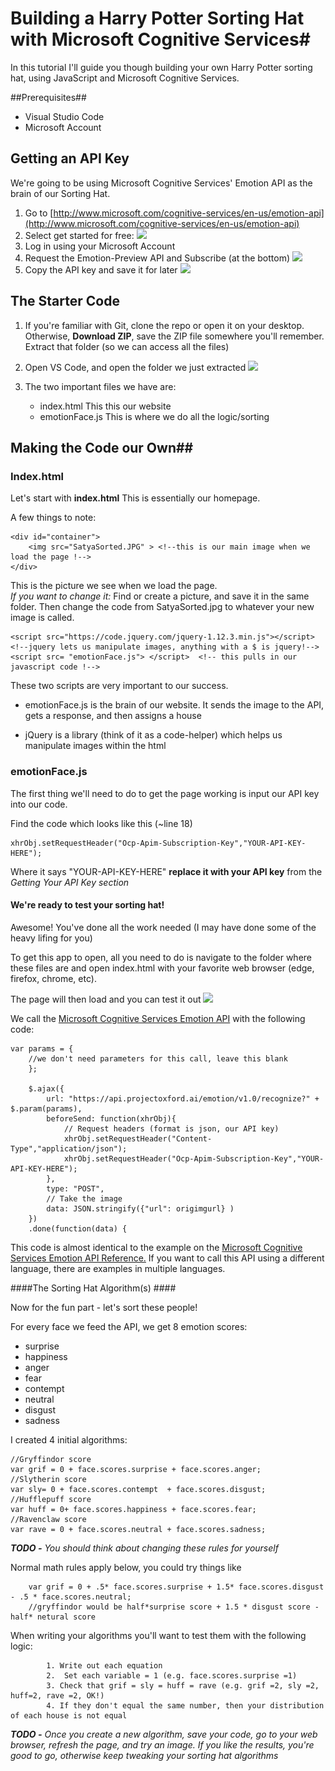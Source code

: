 # Building a Harry Potter Sorting Hat with Microsoft Cognitive Services#

In this tutorial I'll guide you though building your own Harry Potter sorting hat, using JavaScript and Microsoft Cognitive Services.

##Prerequisites##
- Visual Studio Code
- Microsoft Account

## Getting an API Key ##
We're going to be using Microsoft Cognitive Services' Emotion API as the brain of our Sorting Hat. 

1. Go to [http://www.microsoft.com/cognitive-services/en-us/emotion-api](http://www.microsoft.com/cognitive-services/en-us/emotion-api)
2. Select get started for free: ![](http://i.imgur.com/XwjZtxT.jpg)
3. Log in using your Microsoft Account
4. Request the Emotion-Preview API and Subscribe (at the bottom)
 ![](http://i.imgur.com/EQu5fuh.jpg)
5. Copy the API key and save it for later
 ![](http://i.imgur.com/0SYuNBh.jpg)


## The Starter Code ##
1. If you're familiar with Git, clone the repo or open it on your desktop. Otherwise, **Download ZIP**, save the ZIP file somewhere  you'll remember.   Extract that folder (so we can access all the files)
2. Open VS Code, and open the folder we just extracted
 ![](http://i.imgur.com/L67pMrW.gif)

3. The two important files we have are:
	- index.html  This this our website
	- emotionFace.js  This is where we do all the logic/sorting

## Making the Code our Own##

### Index.html ###
Let's start with **index.html** This is essentially our homepage.

A few things to note:

    <div id="container">
        <img src="SatyaSorted.JPG" > <!--this is our main image when we load the page !-->
    </div>
	
This is the picture we see when we load the page.  
*If you want to change it:* Find or create a picture, and save it in the same folder. Then change the code from SatyaSorted.jpg to whatever your new image is called. 

    <script src="https://code.jquery.com/jquery-1.12.3.min.js"></script>  <!--jquery lets us manipulate images, anything with a $ is jquery!-->
    <script src= "emotionFace.js"> </script>  <!-- this pulls in our javascript code !-->

These two scripts are very important to our success. 

- emotionFace.js is the brain of our website. It sends the image to the API, gets a response, and then assigns a house

- jQuery is a library (think of it as a code-helper) which helps us manipulate images within the html


    
### emotionFace.js ###

The first thing we'll need to do to get the page working is input our API key into our code.

Find the code which looks like this (~line 18)

	xhrObj.setRequestHeader("Ocp-Apim-Subscription-Key","YOUR-API-KEY-HERE"); 

Where it says "YOUR-API-KEY-HERE" **replace it with your API key** from the *Getting Your API Key section*

#### We're ready to test your sorting hat! ####
Awesome! You've done all the work needed (I may have done some of the heavy lifing for you)

To get this app to open, all you need to do is navigate to the folder where these files are and open index.html with your favorite web browser (edge, firefox, chrome, etc).

The page will then load and you can test it out
![](http://i.imgur.com/LedaaL5.gif)


We call the [Microsoft Cognitive Services Emotion API](https://dev.projectoxford.ai/docs/services/5639d931ca73072154c1ce89/operations/563b31ea778daf121cc3a5fa "Microsoft Cognitive Services Emotion API") with the following code:

    var params = {
        //we don't need parameters for this call, leave this blank
        };
      
        $.ajax({
            url: "https://api.projectoxford.ai/emotion/v1.0/recognize?" + $.param(params),
            beforeSend: function(xhrObj){
                // Request headers (format is json, our API key)
                xhrObj.setRequestHeader("Content-Type","application/json");
                xhrObj.setRequestHeader("Ocp-Apim-Subscription-Key","YOUR-API-KEY-HERE");
            },
            type: "POST",
            // Take the image
            data: JSON.stringify({"url": origimgurl} )
        })
        .done(function(data) {


This code is almost identical to the example on the [Microsoft Cognitive Services Emotion API Reference.](https://dev.projectoxford.ai/docs/services/5639d931ca73072154c1ce89/operations/563b31ea778daf121cc3a5fa "Microsoft Cognitive Services Emotion API")  If you want to call this API using a different language, there are examples in multiple languages. 


####The Sorting Hat Algorithm(s)  ####

Now for the fun part - let's sort these people!

For every face we feed the API, we get 8 emotion scores:

- surprise
- happiness
- anger
- fear
- contempt
- neutral
- disgust
- sadness

I created 4 initial algorithms:
	
	//Gryffindor score
	var grif = 0 + face.scores.surprise + face.scores.anger;
	//Slytherin score
    var sly= 0 + face.scores.contempt  + face.scores.disgust;
	//Hufflepuff score
    var huff = 0+ face.scores.happiness + face.scores.fear;
	//Ravenclaw score
    var rave = 0 + face.scores.neutral + face.scores.sadness;

***TODO -** You should think about changing these rules for yourself*


Normal math rules apply below, you could try things like 

        var grif = 0 + .5* face.scores.surprise + 1.5* face.scores.disgust - .5 * face.scores.neutral; 
        //gryffindor would be half*surprise score + 1.5 * disgust score - half* netural score

When writing your algorithms you'll want to test them with the following logic:
        
           	1. Write out each equation
           	2.  Set each variable = 1 (e.g. face.scores.surprise =1)
            3. Check that grif = sly = huff = rave (e.g. grif =2, sly =2, huff=2, rave =2, OK!)
            4. If they don't equal the same number, then your distribution of each house is not equal


***TODO -** Once you create a new algorithm, save your code, go to your web browser, refresh the page, and try an image. If you like the results, you're good to go, otherwise keep tweaking your sorting hat algorithms*